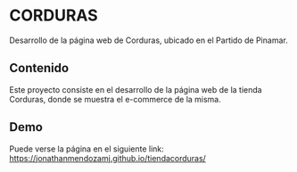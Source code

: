# CORDURAS
Desarrollo de la página web de Corduras, ubicado en el Partido de Pinamar.

## Contenido
Este proyecto consiste en el desarrollo de la página web de la tienda Corduras, donde se muestra el e-commerce de la misma.
## Demo
Puede verse la página en el siguiente link: https://jonathanmendozamj.github.io/tiendacorduras/



